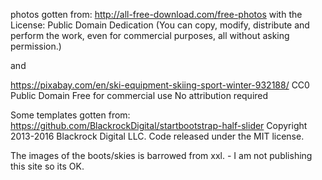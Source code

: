 

photos gotten from:
http://all-free-download.com/free-photos with the License: Public Domain Dedication (You can copy, modify, distribute and perform the work, even for commercial purposes, all without asking permission.)

and

https://pixabay.com/en/ski-equipment-skiing-sport-winter-932188/
CC0 Public Domain
Free for commercial use
No attribution required

Some templates gotten from:
https://github.com/BlackrockDigital/startbootstrap-half-slider
Copyright 2013-2016 Blackrock Digital LLC. Code released under the MIT license.

The images of the boots/skies is barrowed from xxl. - I am not publishing this site so its OK. 